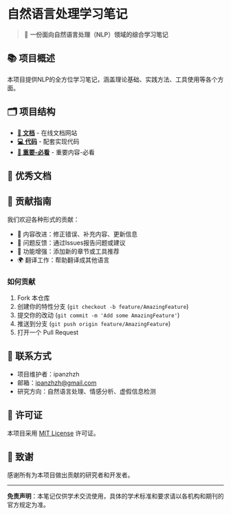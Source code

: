 # 自然语言处理学习笔记

> 📖 **一份面向自然语言处理（NLP）领域的综合学习笔记**

## 📚 项目概述

本项目提供NLP的全方位学习笔记，涵盖理论基础、实践方法、工具使用等各个方面。

## 🗂️ 项目结构

- **[📖 文档](https://panzhzh.github.io/nlp-learning-research-guide/#/docs/)** - 在线文档网站
- **[💻 代码](https://panzhzh.github.io/nlp-learning-research-guide/#/code_docs/)** - 配套实现代码
- **[🔗 重要-必看](https://panzhzh.github.io/nlp-learning-research-guide/#/docs/important/)** - 重要内容-必看

## 🚀 优秀文档

## 🤝 贡献指南

我们欢迎各种形式的贡献：

- 📝 内容改进：修正错误、补充内容、更新信息
- 🐛 问题反馈：通过Issues报告问题或建议
- 🔧 功能增强：添加新的章节或工具推荐
- 🌍 翻译工作：帮助翻译成其他语言

### 如何贡献

1. Fork 本仓库
2. 创建你的特性分支 (`git checkout -b feature/AmazingFeature`)
3. 提交你的改动 (`git commit -m 'Add some AmazingFeature'`)
4. 推送到分支 (`git push origin feature/AmazingFeature`)
5. 打开一个 Pull Request

## 📧 联系方式

- 项目维护者：ipanzhzh
- 邮箱：ipanzhzh@gmail.com
- 研究方向：自然语言处理、情感分析、虚假信息检测

## 📄 许可证

本项目采用 [MIT License](LICENSE) 许可证。

## 🙏 致谢

感谢所有为本项目做出贡献的研究者和开发者。

---

**免责声明**：本笔记仅供学术交流使用，具体的学术标准和要求请以各机构和期刊的官方规定为准。